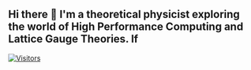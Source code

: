 ## Hi there 👋 I'm a theoretical physicist exploring the world of High Performance Computing and Lattice Gauge Theories. If 
[![Visitors](https://api.visitorbadge.io/api/combined?path=https%3A%2F%2Fgithub.com%2FGennaroCalandriello&label=VISITORS&labelColor=%23697689&countColor=%2337d67a)](https://visitorbadge.io/status?path=https%3A%2F%2Fgithub.com%2FGennaroCalandriello)
<!--
**GennaroCalandriello/GennaroCalandriello** is a ✨ _special_ ✨ repository because its `README.md` (this file) appears on your GitHub profile.

Here are some ideas to get you started:

- 🔭 I’m currently working on ...
- 🌱 I’m currently learning ...
- 👯 I’m looking to collaborate on ...
- 🤔 I’m looking for help with ...
- 💬 Ask me about ...
- 📫 How to reach me: ...
- 😄 Pronouns: ...
- ⚡ Fun fact: ...
-->
